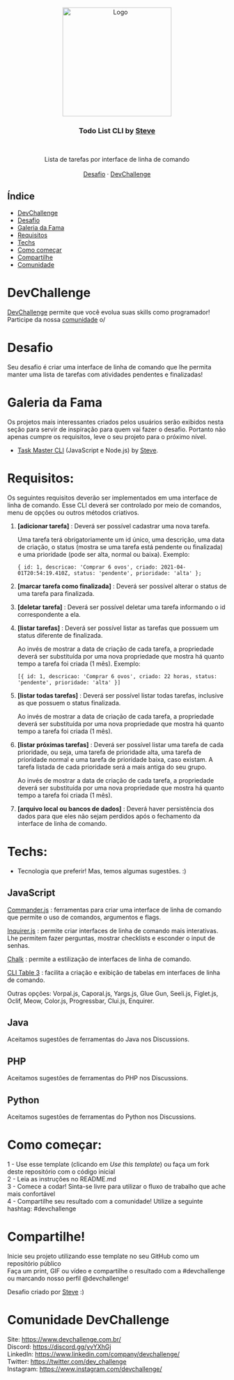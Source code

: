 <br />
<p align="center">
    <img src="https://res.cloudinary.com/dmct8cfu9/image/upload/v1618085857/task-master_task-add_wzpz3g.png" alt="Logo" width="250">

  <h3 align="center">Todo List CLI by <a href="https://github.com/stevescruz">Steve</a></h3>
 <br />
  <p align="center">
     Lista de tarefas por interface de linha de comando
       <br />
    <br />
    <a href="https://github.com/stevescruz/Challenge-Task-List">Desafio</a>
    ·
    <a href="https://www.devchallenge.com.br/">DevChallenge</a>
  </p>
</p>

## Índice

* [DevChallenge](#devchallenge) 
* [Desafio](#desafio)
* [Galeria da Fama](#galeria-da-fama)
* [Requisitos](#requisitos)
* [Techs](#techs)
* [Como começar](#como-começar)
* [Compartilhe](#compartilhe)
* [Comunidade](#comunidade-devchallenge)

# DevChallenge
<a href="https://devchallenge.now.sh/"> DevChallenge</a> permite que você evolua suas skills como programador! Participe da nossa <a href="https://discord.gg/yvYXhGj">comunidade</a> o/

# Desafio
Seu desafio é criar uma interface de linha de comando que lhe permita manter uma lista de tarefas com atividades pendentes e finalizadas!

# Galeria da Fama
Os projetos mais interessantes criados pelos usuários serão exibidos nesta seção para servir de inspiração para quem vai fazer o desafio. Portanto não apenas cumpre os requisitos, leve o seu projeto para o próximo nível.

- [Task Master CLI](https://github.com/stevescruz/task-master) (JavaScript e Node.js) by [Steve](https://github.com/stevescruz).

# Requisitos:
Os seguintes requisitos deverão ser implementados em uma interface de linha de comando. Esse CLI deverá ser controlado por meio de comandos, menu de opções ou outros métodos criativos.
1. <b>[adicionar tarefa]</b> : Deverá ser possível cadastrar uma nova tarefa.

    Uma tarefa terá obrigatoriamente um id único, uma descrição, uma data de criação, o status (mostra se uma tarefa está pendente ou finalizada) e uma prioridade (pode ser alta, normal ou baixa). Exemplo:
    
    `{ id: 1, descricao: 'Comprar 6 ovos', criado: 2021-04-01T20:54:19.410Z, status: 'pendente', prioridade: 'alta' };`
2. <b>[marcar tarefa como finalizada]</b> : Deverá ser possível alterar o status de uma tarefa para finalizada.
3. <b>[deletar tarefa]</b> : Deverá ser possível deletar uma tarefa informando o id correspondente a ela.
4. <b>[listar tarefas]</b> : Deverá ser possível listar as tarefas que possuem um status diferente de finalizada.
    
    Ao invés de mostrar a data de criação de cada tarefa, a propriedade deverá ser substituída por uma nova propriedade que mostra há quanto tempo a tarefa foi criada (1 mês). Exemplo:

    `[{ id: 1, descricao: 'Comprar 6 ovos', criado: 22 horas, status: 'pendente', prioridade: 'alta' }]`
5. <b>[listar todas tarefas]</b> : Deverá ser possível listar todas tarefas, inclusive as que possuem o status finalizada.
    
    Ao invés de mostrar a data de criação de cada tarefa, a propriedade deverá ser substituída por uma nova propriedade que mostra há quanto tempo a tarefa foi criada (1 mês).
6. <b>[listar próximas tarefas]</b> : Deverá ser possível listar uma tarefa de cada prioridade, ou seja, uma tarefa de prioridade alta, uma tarefa de prioridade normal e uma tarefa de prioridade baixa, caso existam. A tarefa listada de cada prioridade será a mais antiga do seu grupo.

    Ao invés de mostrar a data de criação de cada tarefa, a propriedade deverá ser substituída por uma nova propriedade que mostra há quanto tempo a tarefa foi criada (1 mês).<br>
7. <b>[arquivo local ou bancos de dados]</b> : Deverá haver persistência dos dados para que eles não sejam perdidos após o fechamento da interface de linha de comando.

# Techs: 
- Tecnologia que preferir! Mas, temos algumas sugestões. :)

## JavaScript

[Commander.js](https://github.com/tj/commander.js/) : ferramentas para criar uma interface de linha de comando que permite o uso de comandos, argumentos e flags.

[Inquirer.js](https://github.com/SBoudrias/Inquirer.js/) : permite criar interfaces de linha de comando mais interativas. Lhe permitem fazer perguntas, mostrar checklists e esconder o input de senhas.

[Chalk](https://github.com/chalk/chalk) : permite a estilização de interfaces de linha de comando.

[CLI Table 3](https://github.com/cli-table/cli-table3) : facilita a criação e exibição de tabelas em interfaces de linha de comando.

Outras opções: Vorpal.js, Caporal.js, Yargs.js, Glue Gun, Seeli.js, Figlet.js, Oclif, Meow, Color.js, Progressbar, Clui.js, Enquirer.

## Java

Aceitamos sugestões de ferramentas do Java nos Discussions.

## PHP

Aceitamos sugestões de ferramentas do PHP nos Discussions.

## Python

Aceitamos sugestões de ferramentas do Python nos Discussions.

# Como começar:
1 - Use esse template (clicando em *Use this template*) ou faça um fork deste repositório com o código inicial<br>
2 - Leia as instruções no README.md<br>
3 - Comece a codar! Sinta-se livre para utilizar o fluxo de trabalho que ache mais confortável<br>
4 - Compartilhe seu resultado com a comunidade! Utilize a seguinte hashtag: #devchallenge

# Compartilhe!
Inicie seu projeto utilizando esse template no seu GitHub como um repositório público<br>
Faça um print, GIF ou vídeo e compartilhe o resultado com a #devchallenge ou marcando nosso perfil @devchallenge!<br>

Desafio criado por <a href="https://www.linkedin.com/in/stevescruz/">Steve</a> :)


# Comunidade DevChallenge
Site: https://www.devchallenge.com.br/ <br>
Discord: https://discord.gg/yvYXhGj <br>
LinkedIn: https://www.linkedin.com/company/devchallenge/<br>
Twitter: https://twitter.com/dev_challenge<br>
Instagram: https://www.instagram.com/devchallenge/<br>